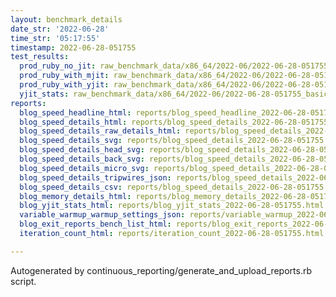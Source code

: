 ```yaml
---
layout: benchmark_details
date_str: '2022-06-28'
time_str: '05:17:55'
timestamp: 2022-06-28-051755
test_results:
  prod_ruby_no_jit: raw_benchmark_data/x86_64/2022-06/2022-06-28-051755_basic_benchmark_prod_ruby_no_jit.json
  prod_ruby_with_mjit: raw_benchmark_data/x86_64/2022-06/2022-06-28-051755_basic_benchmark_prod_ruby_with_mjit.json
  prod_ruby_with_yjit: raw_benchmark_data/x86_64/2022-06/2022-06-28-051755_basic_benchmark_prod_ruby_with_yjit.json
  yjit_stats: raw_benchmark_data/x86_64/2022-06/2022-06-28-051755_basic_benchmark_yjit_stats.json
reports:
  blog_speed_headline_html: reports/blog_speed_headline_2022-06-28-051755.html
  blog_speed_details_html: reports/blog_speed_details_2022-06-28-051755.html
  blog_speed_details_raw_details_html: reports/blog_speed_details_2022-06-28-051755.raw_details.html
  blog_speed_details_svg: reports/blog_speed_details_2022-06-28-051755.svg
  blog_speed_details_head_svg: reports/blog_speed_details_2022-06-28-051755.head.svg
  blog_speed_details_back_svg: reports/blog_speed_details_2022-06-28-051755.back.svg
  blog_speed_details_micro_svg: reports/blog_speed_details_2022-06-28-051755.micro.svg
  blog_speed_details_tripwires_json: reports/blog_speed_details_2022-06-28-051755.tripwires.json
  blog_speed_details_csv: reports/blog_speed_details_2022-06-28-051755.csv
  blog_memory_details_html: reports/blog_memory_details_2022-06-28-051755.html
  blog_yjit_stats_html: reports/blog_yjit_stats_2022-06-28-051755.html
  variable_warmup_warmup_settings_json: reports/variable_warmup_2022-06-28-051755.warmup_settings.json
  blog_exit_reports_bench_list_html: reports/blog_exit_reports_2022-06-28-051755.bench_list.html
  iteration_count_html: reports/iteration_count_2022-06-28-051755.html

---
```

Autogenerated by continuous_reporting/generate_and_upload_reports.rb script.
